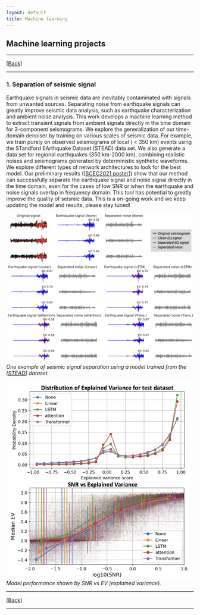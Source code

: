 ```yaml
---
layout: default
title: Machine learning
---
```

## Machine learning projects

----
[[Back](/pages/research.html)]

----

### 1. Separation of seismic signal

Earthquake signals in seismic data are inevitably contaminated with signals from unwanted sources. Separating noise from earthquake signals can greatly improve seismic data analysis, such as earthquake characterization and ambient noise analysis. This work develops a machine learning method to extract transient signals from ambient signals directly in the time domain for 3-component seismograms. We explore the generalization of our time-domain denoiser by training on various scales of seismic data. For example, we train purely on observed seismograms of local ( < 350 km) events using the STandford EArthquake Dataset (STEAD) data set. We also generate a data set for regional earthquakes (350 km-2000 km), combining realistic noises and seismograms generated by deterministic synthetic waveforms. We explore different types of network architectures to look for the best model. Our preliminary results ([[SCEC2021 poster](/assets/SCEC2021_Poster_Yin.pdf)]) show that our method can successfully separate the earthquake signal and noise signal directly in the time domain, even for the cases of low SNR or when the earthquake and noise signals overlap in frequency domain. This tool has potential to greatly improve the quality of seismic data. This is a on-going work and we keep updating the model and results, please stay tuned!


![One example of signal separation](/assets/signal_separation.png)
_One example of seismic signal separation using a model trained from the [[STEAD](https://github.com/smousavi05/STEAD)] dataset._


![Model performance](/assets/model_performance.png)
_Model performance shown by SNR vs EV (explained variance)._


----
[[Back](/pages/research.html)]

----
